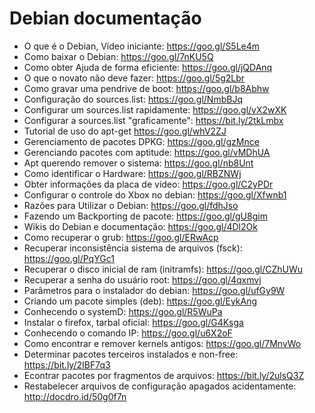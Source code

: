# Debian documentação 

* O que é o Debian, Vídeo iniciante: https://goo.gl/S5Le4m
* Como baixar o Debian: https://goo.gl/7nKU5Q
* Como obter Ajuda de forma eficiente: https://goo.gl/jQDAnq
* O que o novato não deve fazer: https://goo.gl/5g2Lbr
* Como gravar uma pendrive de boot: https://goo.gl/b8Abhw
* Configuração do sources.list: https://goo.gl/NmbBJq
* Configurar um sources.list rapidamente: https://goo.gl/vX2wXK
* Configurar a sources.list "graficamente": https://bit.ly/2tkLmbx
* Tutorial de uso do apt-get https://goo.gl/whV2ZJ
* Gerenciamento de pacotes DPKG: https://goo.gl/gzMnce
* Gerenciando pacotes com aptitude: https://goo.gl/vMDhUA
* Apt querendo remover o sistema: https://goo.gl/nb8Unt
* Como identificar o Hardware: https://goo.gl/RBZNWj
* Obter informações da placa de vídeo: https://goo.gl/C2yPDr
* Configurar o controle do Xbox no debian: https://goo.gl/Xfwnb1
* Razões para Utilizar o Debian: https://goo.gl/fdhJso
* Fazendo um Backporting de pacote: https://goo.gl/gU8gim
* Wikis do Debian e documentação: https://goo.gl/4Dl2Ok
* Como recuperar o grub: https://goo.gl/ERwAcp
* Recuperar inconsistência sistema de arquivos (fsck): https://goo.gl/PqYGc1
* Recuperar o disco inicial de ram (initramfs): https://goo.gl/CZhUWu
* Recuperar a senha do usuário root: https://goo.gl/4qxmvj
* Parâmetros para o instalador do debian: https://goo.gl/ufGy9W
* Criando um pacote simples (deb): https://goo.gl/EykAng
* Conhecendo o systemD: https://goo.gl/R5WuPa
* Instalar o firefox, tarbal oficial: https://goo.gl/G4Ksga
* Conhecendo o comando IP: https://goo.gl/u6X2oF
* Como encontrar e remover kernels antigos: https://goo.gl/7MnvWo
* Determinar pacotes terceiros instalados e non-free: https://bit.ly/2IBF7q3
* Econtrar pacotes por fragmentos de arquivos: https://bit.ly/2ulsQ3Z
* Restabelecer arquivos de configuração apagados acidentamente: http://docdro.id/50g0f7n
